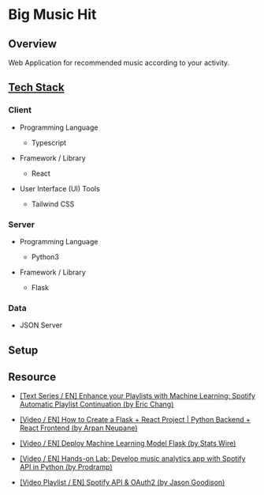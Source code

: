 # Big Music Hit

## Overview

Web Application for recommended music according to your activity.

## [Tech Stack](https://stackshare.io/lebrancconvas/big-music-hit)

### Client

- Programming Language
  - Typescript
  
- Framework / Library
  - React

- User Interface (UI) Tools
  - Tailwind CSS

### Server

- Programming Language
  - Python3
  
- Framework / Library
  - Flask
  
### Data

- JSON Server

## Setup

## Resource

- [[Text Series / EN] Enhance your Playlists with Machine Learning: Spotify Automatic Playlist Continuation (by Eric Chang)](https://medium.com/@enjui.chang/enhance-your-playlists-with-machine-learning-spotify-automatic-playlist-continuation-2aae2c926e77)

- [[Video / EN] How to Create a Flask + React Project | Python Backend + React Frontend (by Arpan Neupane)](https://www.youtube.com/watch?v=7LNl2JlZKHA)

- [[Video / EN] Deploy Machine Learning Model Flask (by Stats Wire)](https://www.youtube.com/watch?v=MxJnR1DMmsY)

- [[Video / EN] Hands-on Lab: Develop music analytics app with Spotify API in Python (by Prodramp)](https://www.youtube.com/watch?v=oNyaiWgqKDI)

- [[Video Playlist / EN] Spotify API & OAuth2 (by Jason Goodison)](https://www.youtube.com/playlist?list=PLhYNDxVvF4oXa9ihs8WCzEriZsCF3Pp7A)
